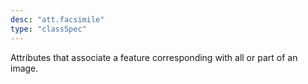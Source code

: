 ```yaml
---
desc: "att.facsimile"
type: "classSpec"
---
```


Attributes that associate a feature corresponding with all or part of an image.